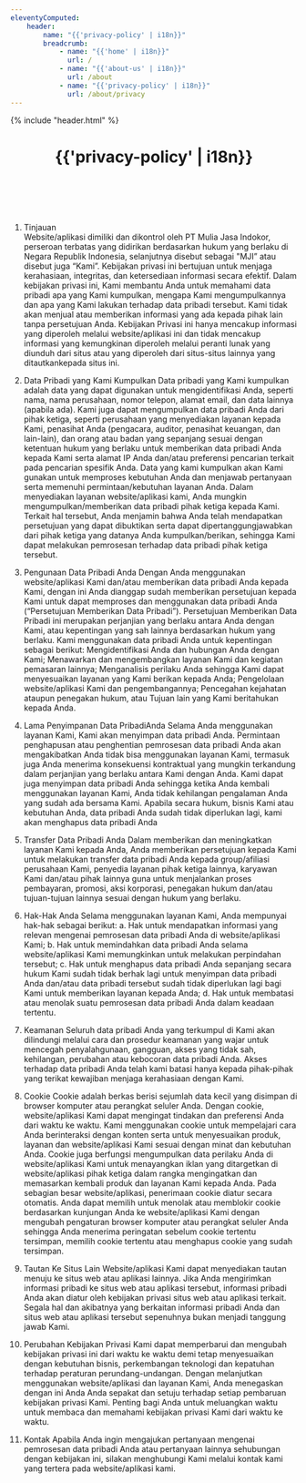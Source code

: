 ```yaml
---
eleventyComputed:
    header:
        name: "{{'privacy-policy' | i18n}}"
        breadcrumb:
            - name: "{{'home' | i18n}}"
              url: /
            - name: "{{'about-us' | i18n}}"
              url: /about
            - name: "{{'privacy-policy' | i18n}}"
              url: /about/privacy
---
```

{% include "header.html" %}

<h1 style='text-align: center; padding-bottom: 2vh;'>{{'privacy-policy' | i18n}}</h1>

1. Tinjauan  
Website/aplikasi dimiliki dan dikontrol oleh PT Mulia Jasa Indokor, perseroan terbatas yang didirikan berdasarkan hukum yang berlaku di Negara Republik Indonesia, selanjutnya disebut sebagai "MJI” atau disebut juga “Kami”. Kebijakan privasi ini bertujuan untuk menjaga kerahasiaan, integritas, dan ketersediaan informasi secara efektif.
Dalam kebijakan privasi ini, Kami membantu Anda untuk memahami data pribadi apa yang Kami kumpulkan, mengapa Kami mengumpulkannya dan apa yang Kami lakukan terhadap data pribadi tersebut.
Kami tidak akan menjual atau memberikan informasi yang ada kepada pihak lain tanpa persetujuan Anda. Kebijakan Privasi ini hanya mencakup informasi yang diperoleh melalui website/aplikasi ini dan tidak mencakup informasi yang kemungkinan diperoleh melalui peranti lunak yang diunduh dari situs atau yang diperoleh dari situs-situs lainnya yang ditautkankepada situs ini.

2. Data Pribadi yang Kami Kumpulkan
Data pribadi yang Kami kumpulkan adalah data yang dapat digunakan untuk mengidentifikasi Anda, seperti nama, nama perusahaan, nomor telepon, alamat email, dan data lainnya (apabila ada). Kami juga dapat mengumpulkan data pribadi Anda dari pihak ketiga, seperti perusahaan yang menyediakan layanan kepada Kami, penasihat Anda (pengacara, auditor, penasihat keuangan, dan lain-lain), dan orang atau badan yang sepanjang sesuai dengan ketentuan hukum yang berlaku untuk memberikan data pribadi Anda kepada Kami serta alamat IP Anda dan/atau preferensi pencarian terkait pada pencarian spesifik Anda. Data yang kami kumpulkan akan Kami gunakan untuk memproses kebutuhan Anda dan menjawab pertanyaan serta memenuhi permintaan/kebutuhan layanan Anda.
Dalam menyediakan layanan website/aplikasi kami, Anda mungkin mengumpulkan/memberikan data pribadi pihak ketiga kepada Kami. Terkait hal tersebut, Anda menjamin bahwa Anda telah mendapatkan persetujuan yang dapat dibuktikan serta dapat dipertanggungjawabkan dari pihak ketiga yang datanya Anda kumpulkan/berikan, sehingga Kami dapat melakukan pemrosesan terhadap data pribadi pihak ketiga tersebut.  

3. Pengunaan Data Pribadi Anda
Dengan Anda menggunakan website/aplikasi Kami dan/atau memberikan data pribadi Anda kepada Kami, dengan ini Anda dianggap sudah memberikan persetujuan kepada Kami untuk dapat memproses dan menggunakan data pribadi Anda (“Persetujuan Memberikan Data Pribadi”). Persetujuan Memberikan Data Pribadi ini merupakan perjanjian yang berlaku antara Anda dengan Kami, atau kepentingan yang sah lainnya berdasarkan hukum yang berlaku. Kami menggunakan data pribadi Anda untuk kepentingan sebagai berikut:
Mengidentifikasi Anda dan hubungan Anda dengan Kami;
Menawarkan dan mengembangkan layanan Kami dan kegiatan pemasaran lainnya;
Menganalisis perilaku Anda sehingga Kami dapat menyesuaikan layanan yang Kami berikan kepada Anda;
Pengelolaan website/aplikasi Kami dan pengembangannya;
Pencegahan kejahatan ataupun penegakan hukum, atau
Tujuan lain yang Kami beritahukan kepada Anda.

4. Lama Penyimpanan Data PribadiAnda
Selama Anda menggunakan layanan Kami, Kami akan menyimpan data pribadi Anda. Permintaan penghapusan atau penghentian pemrosesan data pribadi Anda akan mengakibatkan Anda tidak bisa menggunakan layanan Kami, termasuk juga Anda menerima konsekuensi kontraktual yang mungkin terkandung dalam perjanjian yang berlaku antara Kami dengan Anda.
Kami dapat juga menyimpan data pribadi Anda sehingga ketika Anda kembali menggunakan layanan Kami, Anda tidak kehilangan pengalaman Anda yang sudah ada bersama Kami. Apabila secara hukum, bisnis Kami atau kebutuhan Anda, data pribadi Anda sudah tidak diperlukan lagi, kami akan menghapus data pribadi Anda   

5. Transfer Data Pribadi Anda
Dalam memberikan dan meningkatkan layanan Kami kepada Anda, Anda memberikan persetujuan kepada Kami untuk melakukan transfer data pribadi Anda kepada group/afiliasi perusahaan Kami, penyedia layanan pihak ketiga lainnya, karyawan Kami dan/atau pihak lainnya guna untuk menjalankan proses pembayaran, promosi, aksi korporasi, penegakan hukum dan/atau tujuan-tujuan lainnya sesuai dengan hukum yang berlaku.    

6. Hak-Hak Anda
Selama menggunakan layanan Kami, Anda mempunyai hak-hak sebagai berikut:
a. Hak untuk mendapatkan informasi yang relevan mengenai pemrosesan data pribadi Anda di website/aplikasi Kami;
b. Hak untuk memindahkan data pribadi Anda selama website/aplikasi Kami memungkinkan untuk melakukan perpindahan tersebut;
c. Hak untuk menghapus data pribadi Anda sepanjang secara hukum Kami sudah tidak berhak lagi untuk menyimpan data pribadi Anda dan/atau data pribadi tersebut 
   sudah tidak diperlukan lagi bagi Kami untuk memberikan layanan kepada Anda;
d. Hak untuk membatasi atau menolak suatu pemrosesan data pribadi Anda dalam keadaan tertentu.

7. Keamanan
Seluruh data pribadi Anda yang terkumpul di Kami akan dilindungi melalui cara dan prosedur keamanan yang wajar untuk mencegah penyalahgunaan, gangguan, akses yang tidak sah, kehilangan, perubahan atau kebocoran data pribadi Anda. Akses terhadap data pribadi Anda telah kami batasi hanya kepada pihak-pihak yang terikat kewajiban menjaga kerahasiaan dengan Kami.

8. Cookie
Cookie adalah berkas berisi sejumlah data kecil yang disimpan di browser komputer atau perangkat seluler Anda. Dengan cookie, website/aplikasi Kami dapat mengingat tindakan dan preferensi Anda dari waktu ke waktu. Kami menggunakan cookie untuk mempelajari cara Anda berinteraksi dengan konten serta untuk menyesuaikan produk, layanan dan website/aplikasi Kami sesuai dengan minat dan kebutuhan Anda. Cookie juga berfungsi mengumpulkan data perilaku Anda di website/aplikasi Kami untuk menayangkan iklan yang ditargetkan di website/aplikasi pihak ketiga dalam rangka mengingatkan dan memasarkan kembali produk dan layanan Kami kepada Anda.
Pada sebagian besar website/aplikasi, penerimaan cookie diatur secara otomatis. Anda dapat memilih untuk menolak atau memblokir cookie berdasarkan kunjungan Anda ke website/aplikasi Kami dengan mengubah pengaturan browser komputer atau perangkat seluler Anda sehingga Anda menerima peringatan sebelum cookie tertentu tersimpan, memilih cookie tertentu atau menghapus cookie yang sudah tersimpan.

9. Tautan Ke Situs Lain
Website/aplikasi Kami dapat menyediakan tautan menuju ke situs web atau aplikasi lainnya. Jika Anda mengirimkan informasi pribadi ke situs web atau aplikasi tersebut, informasi pribadi Anda akan diatur oleh kebijakan privasi situs web atau aplikasi terkait. Segala hal dan akibatnya yang berkaitan informasi pribadi Anda dan situs web atau aplikasi tersebut sepenuhnya bukan menjadi tanggung jawab Kami.

10. Perubahan Kebijakan Privasi
Kami dapat memperbarui dan mengubah kebijakan privasi ini dari waktu ke waktu demi tetap menyesuaikan dengan kebutuhan bisnis, perkembangan teknologi dan kepatuhan terhadap peraturan perundang-undangan. Dengan melanjutkan menggunakan website/aplikasi dan layanan Kami, Anda menegaskan dengan ini Anda Anda sepakat dan setuju terhadap setiap pembaruan kebijakan privasi Kami. 
Penting bagi Anda untuk meluangkan waktu untuk membaca dan memahami kebijakan privasi Kami dari waktu ke waktu.

11. Kontak
Apabila Anda ingin mengajukan pertanyaan mengenai pemrosesan data pribadi Anda atau pertanyaan lainnya sehubungan dengan kebijakan ini, silakan menghubungi Kami melalui kontak kami yang tertera pada website/aplikasi kami.
